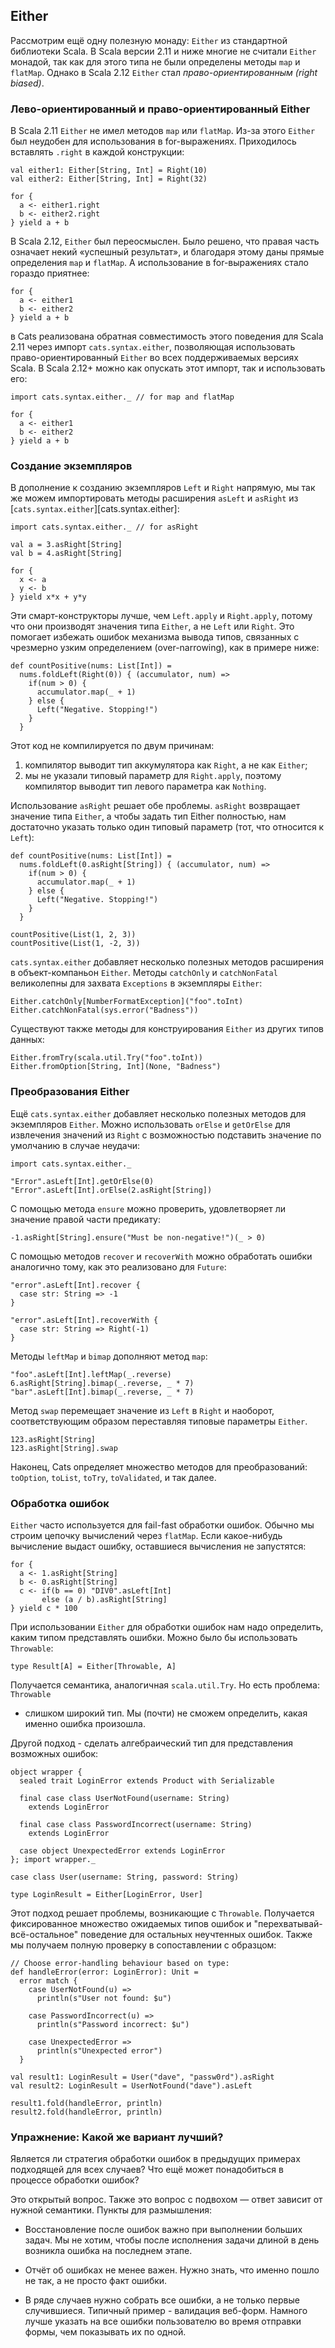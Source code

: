 ## Either

Рассмотрим ещё одну полезную монаду:
`Either` из стандартной библиотеки Scala.
В Scala версии 2.11 и ниже
многие не считали `Either` монадой,
так как для этого типа не были определены методы `map` и `flatMap`.
Однако в Scala 2.12 `Either` стал *право-ориентированным (right biased)*.

### Лево-ориентированный и право-ориентированный Either

В Scala 2.11 `Either` не имел методов
`map` или `flatMap`.
Из-за этого `Either`
был неудобен для использования в for-выражениях.
Приходилось вставлять `.right`
в каждой конструкции:

```tut:book:silent
val either1: Either[String, Int] = Right(10)
val either2: Either[String, Int] = Right(32)
```

```tut:book
for {
  a <- either1.right
  b <- either2.right
} yield a + b
```

В Scala 2.12, `Either` был переосмыслен.
Было решено, что правая часть означает некий «успешный результат»,
и благодаря этому даны прямые определения `map` и `flatMap`.
А использование в for-выражениях стало гораздо приятнее:

```tut:book
for {
  a <- either1
  b <- either2
} yield a + b
```

в Cats реализована обратная совместимость этого поведения для Scala 2.11
через импорт `cats.syntax.either`,
позволяющая использовать право-ориентированный `Either`
во всех поддерживаемых версиях Scala.
В Scala 2.12+ можно как опускать этот импорт,
так и использовать его:

```tut:book:silent
import cats.syntax.either._ // for map and flatMap

for {
  a <- either1
  b <- either2
} yield a + b
```

### Создание экземпляров

В дополнение к созданию экземпляров `Left` и `Right` напрямую,
мы так же можем импортировать методы расширения `asLeft` и `asRight`
из [`cats.syntax.either`][cats.syntax.either]:

```tut:book:silent
import cats.syntax.either._ // for asRight
```

```tut:book
val a = 3.asRight[String]
val b = 4.asRight[String]

for {
  x <- a
  y <- b
} yield x*x + y*y
```

Эти смарт-конструкторы
лучше, чем `Left.apply` и `Right.apply`,
потому что они производят значения типа `Either`,
а не `Left` или `Right`.
Это помогает избежать ошибок механизма вывода типов,
связанных с чрезмерно узким определением (over-narrowing),
как в примере ниже:

```tut:book:fail
def countPositive(nums: List[Int]) =
  nums.foldLeft(Right(0)) { (accumulator, num) =>
    if(num > 0) {
      accumulator.map(_ + 1)
    } else {
      Left("Negative. Stopping!")
    }
  }
```

Этот код не компилируется по двум причинам:

1. компилятор выводит тип аккумулятора
   как `Right`, а не как `Either`;
2. мы не указали типовый параметр для `Right.apply`,
   поэтому компилятор выводит тип левого параметра как `Nothing`.

Использование `asRight` решает обе проблемы.
`asRight` возвращает значение типа `Either`,
а чтобы задать тип Either полностью, нам достаточно
указать только один типовый параметр (тот, что относится к `Left`):

```tut:book:silent
def countPositive(nums: List[Int]) =
  nums.foldLeft(0.asRight[String]) { (accumulator, num) =>
    if(num > 0) {
      accumulator.map(_ + 1)
    } else {
      Left("Negative. Stopping!")
    }
  }
```

```tut:book
countPositive(List(1, 2, 3))
countPositive(List(1, -2, 3))
```

`cats.syntax.either` добавляет
несколько полезных методов расширения
в объект-компаньон `Either`.
Методы `catchOnly` и `catchNonFatal`
великолепны для захвата `Exceptions`
в экземпляры `Either`:

```tut:book
Either.catchOnly[NumberFormatException]("foo".toInt)
Either.catchNonFatal(sys.error("Badness"))
```

Существуют также методы для конструирования `Either`
из других типов данных:

```tut:book
Either.fromTry(scala.util.Try("foo".toInt))
Either.fromOption[String, Int](None, "Badness")
```

### Преобразования Either

Ещё `cats.syntax.either` добавляет
несколько полезных методов для экземпляров `Either`.
Можно использовать `orElse` и `getOrElse` для извлечения значений из `Right`
с возможностью подставить значение по умолчанию в случае неудачи:

```tut:book:silent
import cats.syntax.either._
```

```tut:book
"Error".asLeft[Int].getOrElse(0)
"Error".asLeft[Int].orElse(2.asRight[String])
```

С помощью метода `ensure`
можно проверить, удовлетворяет ли значение правой части
предикату:

```tut:book
-1.asRight[String].ensure("Must be non-negative!")(_ > 0)
```

С помощью методов `recover` и `recoverWith`
можно обработать ошибки аналогично тому, как это реализовано для `Future`:

```tut:book
"error".asLeft[Int].recover {
  case str: String => -1
}

"error".asLeft[Int].recoverWith {
  case str: String => Right(-1)
}
```

Методы `leftMap` и `bimap` дополняют метод `map`:

```tut:book
"foo".asLeft[Int].leftMap(_.reverse)
6.asRight[String].bimap(_.reverse, _ * 7)
"bar".asLeft[Int].bimap(_.reverse, _ * 7)
```

Метод `swap` перемещает значение из `Left` в `Right` и наоборот,
соответствующим образом переставляя типовые параметры `Either`.

```tut:book
123.asRight[String]
123.asRight[String].swap
```

Наконец, Cats определяет множество методов для преобразований:
`toOption`, `toList`, `toTry`, `toValidated`, и так далее.

### Обработка ошибок

`Either` часто используется для fail-fast обработки ошибок.
Обычно мы строим цепочку вычислений через `flatMap`.
Если какое-нибудь вычисление выдаст ошибку,
оставшиеся вычисления не запустятся:

```tut:book
for {
  a <- 1.asRight[String]
  b <- 0.asRight[String]
  c <- if(b == 0) "DIV0".asLeft[Int]
       else (a / b).asRight[String]
} yield c * 100
```

При использовании `Either` для обработки ошибок
нам надо определить,
каким типом представлять ошибки.
Можно было бы использовать `Throwable`:

```tut:book:silent
type Result[A] = Either[Throwable, A]
```

Получается семантика, аналогичная `scala.util.Try`.
Но есть проблема: `Throwable`
- слишком широкий тип.
Мы (почти) не сможем определить, какая именно ошибка произошла.

Другой подход - сделать алгебраический тип
для представления возможных ошибок:

```tut:book:silent
object wrapper {
  sealed trait LoginError extends Product with Serializable

  final case class UserNotFound(username: String)
    extends LoginError

  final case class PasswordIncorrect(username: String)
    extends LoginError

  case object UnexpectedError extends LoginError
}; import wrapper._
```

```tut:book:silent
case class User(username: String, password: String)

type LoginResult = Either[LoginError, User]
```

Этот подход решает проблемы, возникающие с `Throwable`.
Получается фиксированное множество ожидаемых типов ошибок
и "перехватывай-всё-остальное" поведение для остальных неучтенных ошибок.
Также мы получаем полную проверку
в сопоставлении с образцом:

```tut:book:silent
// Choose error-handling behaviour based on type:
def handleError(error: LoginError): Unit =
  error match {
    case UserNotFound(u) =>
      println(s"User not found: $u")

    case PasswordIncorrect(u) =>
      println(s"Password incorrect: $u")

    case UnexpectedError =>
      println(s"Unexpected error")
  }
```

```tut:book
val result1: LoginResult = User("dave", "passw0rd").asRight
val result2: LoginResult = UserNotFound("dave").asLeft

result1.fold(handleError, println)
result2.fold(handleError, println)
```

### Упражнение: Какой же вариант лучший?

Является ли стратегия обработки ошибок в предыдущих примерах
подходящей для всех случаев?
Что ещё может понадобиться в процессе обработки ошибок?

<div class="solution">
Это открытый вопрос.
Также это вопрос с подвохом — ответ
зависит от нужной семантики.
Пункты для размышления:

- Восстановление после ошибок важно при выполнении больших задач.
  Мы не хотим, чтобы после исполнения задачи длиной в день
  возникла ошибка на последнем этапе.

- Отчёт об ошибках не менее важен.
  Нужно знать, что именно пошло не так,
  а не просто факт ошибки.

- В ряде случаев нужно собрать все ошибки,
  а не только первые случившиеся.
  Типичный пример - валидация веб-форм.
  Намного лучше
  указать на все ошибки пользователю во время отправки формы,
  чем показывать их по одной.
</div>
